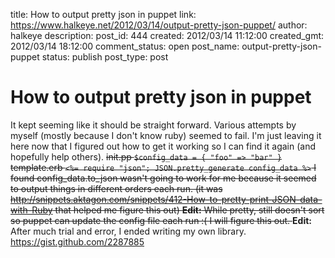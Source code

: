 title: How to output pretty json in puppet
link: https://www.halkeye.net/2012/03/14/output-pretty-json-puppet/
author: halkeye
description: 
post_id: 444
created: 2012/03/14 11:12:00
created_gmt: 2012/03/14 18:12:00
comment_status: open
post_name: output-pretty-json-puppet
status: publish
post_type: post

# How to output pretty json in puppet

It kept seeming like it should be straight forward. Various attempts by myself (mostly because I don't know ruby) seemed to fail. I'm just leaving it here now that I figured out how to get it working so I can find it again (and hopefully help others). <s> init.pp ` $config_data = { "foo" => "bar" } ` template.erb ` <%= require "json"; JSON.pretty_generate config_data %> ` I found config_data.to_json wasn't going to work for me because it seemed to output things in different orders each run. (it was <http://snippets.aktagon.com/snippets/412-How-to-pretty-print-JSON-data-with-Ruby> that helped me figure this out) **Edit:** While pretty, still doesn't sort so puppet can update the config file each run :( I will figure this out. </s> **Edit:** After much trial and error, I ended writing my own library. <https://gist.github.com/2287885>